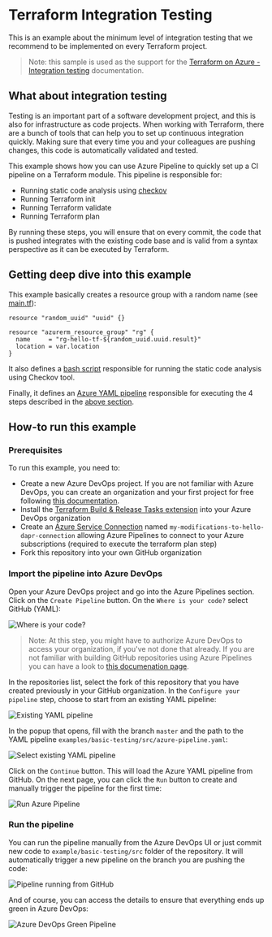 # Terraform Integration Testing

This is an example about the minimum level of integration testing that we recommend to be implemented on every Terraform project.

> Note: this sample is used as the support for the [Terraform on Azure - Integration testing](https://docs.microsoft.com/azure/developer/terraform/best-practices-integration-testing) documentation.

## What about integration testing

Testing is an important part of a software development project, and this is also for infrastructure as code projects. When working with Terraform, there are a bunch of tools that can help you to set up continuous integration quickly. Making sure that every time you and your colleagues are pushing changes, this code is automatically validated and tested.

This example shows how you can use Azure Pipeline to quickly set up a CI pipeline on a Terraform module. This pipeline is responsible for:

- Running static code analysis using [checkov](https://github.com/bridgecrewio/checkov)
- Running Terraform init
- Running Terraform validate
- Running Terraform plan

By running these steps, you will ensure that on every commit, the code that is pushed integrates with the existing code base and is valid from a syntax perspective as it can be executed by Terraform.

## Getting deep dive into this example

This example basically creates a resource group with a random name (see [main.tf](src/main.tf)):

```hcl
resource "random_uuid" "uuid" {}

resource "azurerm_resource_group" "rg" {
  name     = "rg-hello-tf-${random_uuid.uuid.result}"
  location = var.location
}
```

It also defines a [bash script](src/checkov.sh) responsible for running the static code analysis using Checkov tool.

Finally, it defines an [Azure YAML pipeline](src/azure-pipeline.yaml) responsible for executing the 4 steps described in the [above section](#what-about-basic-testing).

## How-to run this example

### Prerequisites

To run this example, you need to:

- Create a new Azure DevOps project. If you are not familiar with Azure DevOps, you can create an organization and your first project for free following [this documentation](https://docs.microsoft.com/en-us/azure/devops/organizations/projects/create-project?view=azure-devops&tabs=preview-page).
- Install the [Terraform Build & Release Tasks extension](https://marketplace.visualstudio.com/items?itemName=charleszipp.azure-pipelines-tasks-terraform) into your Azure DevOps organization
- Create an [Azure Service Connection](https://docs.microsoft.com/en-us/azure/devops/pipelines/library/connect-to-azure?view=azure-devops) named `my-modifications-to-hello-dapr-connection` allowing Azure Pipelines to connect to your Azure subscriptions (required to execute the terraform plan step)
- Fork this repository into your own GitHub organization

### Import the pipeline into Azure DevOps

Open your Azure DevOps project and go into the Azure Pipelines section. Click on the `Create Pipeline` button. On the `Where is your code?` select GitHub (YAML):

![Where is your code?](assets/new-pipeline-where-github-yaml.png)

> Note: At this step, you might have to authorize Azure DevOps to access your organization, if you've not done that already. If you are not familiar with building GitHub repositories using Azure Pipelines you can have a look to [this documenation page](https://docs.microsoft.com/en-us/azure/devops/pipelines/repos/github?view=azure-devops&tabs=yaml).

In the repositories list, select the fork of this repository that you have created previously in your GitHub organization. In the `Configure your pipeline` step, choose to start from an existing YAML pipeline:

![Existing YAML pipeline](assets/new-pipeline-existing-yaml.png)

In the popup that opens, fill with the branch `master` and the path to the YAML pipeline `examples/basic-testing/src/azure-pipeline.yaml`:

![Select existing YAML pipeline](assets/select-existing-yaml-pipeline.png)

Click on the `Continue` button. This will load the Azure YAML pipeline from GitHub. On the next page, you can click the `Run` button to create and manually trigger the pipeline for the first time:

![Run Azure Pipeline](assets/run-pipeline.png)

### Run the pipeline

You can run the pipeline manually from the Azure DevOps UI or just commit new code to `example/basic-testing/src` folder of the repository. It will automatically trigger a new pipeline on the branch you are pushing the code:

![Pipeline running from GitHub](assets/pipeline-running-from-github.png)

And of course, you can access the details to ensure that everything ends up green in Azure DevOps:

![Azure DevOps Green Pipeline](assets/azure-devops-green-pipeline.png)
